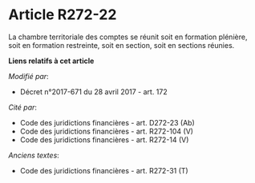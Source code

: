 # Article R272-22

La chambre territoriale des comptes se réunit soit en formation plénière, soit en formation restreinte, soit en section, soit
en sections réunies.

**Liens relatifs à cet article**

_Modifié par_:

  - Décret n°2017-671 du 28 avril 2017 - art. 172

_Cité par_:

  - Code des juridictions financières - art. D272-23 (Ab)
  - Code des juridictions financières - art. R272-104 (V)
  - Code des juridictions financières - art. R272-14 (V)

_Anciens textes_:

  - Code des juridictions financières - art. R272-31 (T)
